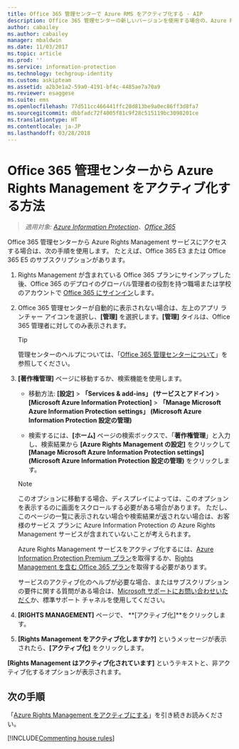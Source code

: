 ```yaml
---
title: Office 365 管理センターで Azure RMS をアクティブ化する - AIP
description: Office 365 管理センターの新しいバージョンを使用する場合の、Azure Rights Management サービスのアクティブ化手順です。
author: cabailey
ms.author: cabailey
manager: mbaldwin
ms.date: 11/03/2017
ms.topic: article
ms.prod: ''
ms.service: information-protection
ms.technology: techgroup-identity
ms.custom: askipteam
ms.assetid: a2b3e1a2-59a0-4191-bf4c-4485ae7a70a9
ms.reviewer: esaggese
ms.suite: ems
ms.openlocfilehash: 77d511cc466441ffc28d813be9a0ec86ff3d8fa7
ms.sourcegitcommit: dbbfadc72f4005f81c9f28c515119bc3098201ce
ms.translationtype: HT
ms.contentlocale: ja-JP
ms.lasthandoff: 03/28/2018
---
```

# <a name="how-to-activate-azure-rights-management-from-the-office-365-admin-center"></a>Office 365 管理センターから Azure Rights Management をアクティブ化する方法

>*適用対象: [Azure Information Protection](https://azure.microsoft.com/pricing/details/information-protection)、[Office 365](http://download.microsoft.com/download/E/C/F/ECF42E71-4EC0-48FF-AA00-577AC14D5B5C/Azure_Information_Protection_licensing_datasheet_EN-US.pdf)*

Office 365 管理センターから Azure Rights Management サービスにアクセスする場合は、次の手順を使用します。 たとえば、Office 365 E3 または Office 365 E5 のサブスクリプションがあります。

1. Rights Management が含まれている Office 365 プランにサインアップした後、Office 365 のデプロイのグローバル管理者の役割を持つ職場または学校のアカウントで [Office 365 にサインイン](https://portal.office.com/)します。

2. Office 365 管理センターが自動的に表示されない場合は、左上のアプリ ランチャー アイコンを選択し、**[管理]** を選択します。**[管理]** タイルは、Office 365 管理者に対してのみ表示されます。

    > [!TIP]
    > 管理センターのヘルプについては、「[Office 365 管理センターについて](https://support.office.com/article/About-the-Office-365-Admin-Center-758befc4-0888-4009-9f14-0d147402fd23)」を参照してください。

3. **[著作権管理]** ページに移動するか、検索機能を使用します。
    
    - 移動方法: **[設定]** > **「Services & add-ins」 (サービスとアドイン)** > **[Microsoft Azure Information Protection]** > **「Manage Microsoft Azure Information Protection settings」 (Microsoft Azure Information Protection 設定の管理)**
    
    - 検索するには、**[ホーム]** ページの検索ボックスで、「**著作権管理**」と入力し、検索結果から **[Azure Rights Management の設定]** をクリックして **[Manage Microsoft Azure Information Protection settings]\(Microsoft Azure Information Protection 設定の管理\)** をクリックします。 
    
    > [!NOTE]
    >このオプションに移動する場合、ディスプレイによっては、このオプションを表示するのに画面をスクロールする必要がある場合があります。 ただし、このページの一覧に表示されない場合や検索結果が返されない場合は、お客様のサービス プランに Azure Information Protection の Azure Rights Management サービスが含まれていないことが考えられます。
    >
    >Azure Rights Management サービスをアクティブ化するには、[Azure Information Protection Premium プラン](https://www.microsoft.com/cloud-platform/azure-information-protection-pricing)を取得するか、[Rights Management を含む Office 365 プラン](http://download.microsoft.com/download/E/C/F/ECF42E71-4EC0-48FF-AA00-577AC14D5B5C/Azure_Information_Protection_licensing_datasheet_EN-US.pdf)を取得する必要があります。 
    
    サービスのアクティブ化のヘルプが必要な場合、またはサブスクリプションの要件に関する質問がある場合は、[Microsoft サポートにお問い合わせいただく](../get-started/information-support.md#to-contact-microsoft-support)か、標準サポート チャネルを使用してください。

4. **[RIGHTS MANAGEMENT]** ページで、 **[アクティブ化]**をクリックします。

5. **[Rights Management をアクティブ化しますか?]** というメッセージが表示されたら、**[アクティブ化]** をクリックします。

**[Rights Management はアクティブ化されています]** というテキストと、非アクティブ化するオプションが表示されます。


## <a name="next-steps"></a>次の手順
「[Azure Rights Management をアクティブにする](activate-service.md#configuring-onboarding-controls-for-a-phased-deployment)」を引き続きお読みください。

[!INCLUDE[Commenting house rules](../includes/houserules.md)]
